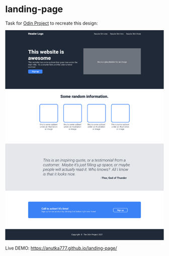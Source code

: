 # landing-page

Task for [Odin Project](https://www.theodinproject.com/) to recreate this design:

![Design to recreate](odin-project.png)

Live DEMO: https://anutka777.github.io/landing-page/